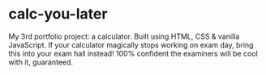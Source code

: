 # calc-you-later
My 3rd portfolio project: a calculator. Built using HTML, CSS &amp; vanilla JavaScript. If your calculator magically stops working on exam day, bring this into your exam hall instead! 100% confident the examiners will be cool with it, guaranteed.
